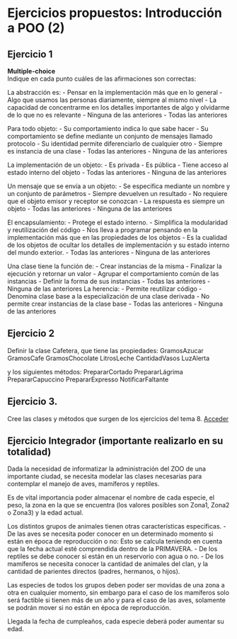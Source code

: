 # Ejercicios propuestos: Introducción a POO (2)

## Ejercicio 1
<strong>Multiple-choice</strong><br>
Indique en cada punto cuáles de las afirmaciones son correctas:

La abstracción es:
	- Pensar en la implementación más que en lo general
	- Algo que usamos las personas diariamente, siempre al mismo nivel
	- La capacidad de concentrarme en los detalles importantes de algo y olvidarme de lo que no es relevante
	- Ninguna de las anteriores
	- Todas las anteriores

Para todo objeto:
	- Su comportamiento indica lo que sabe hacer
	- Su comportamiento se define mediante un conjunto de mensajes llamado protocolo
	- Su identidad permite diferenciarlo de cualquier otro
	- Siempre es instancia de una clase
	- Todas las anteriores
	- Ninguna de las anteriores

La implementación de un objeto:
	- Es privada
	- Es pública
	- Tiene acceso al estado interno del objeto
	- Todas las anteriores
	- Ninguna de las anteriores

Un mensaje que se envía a un objeto:
	- Se especifica mediante un nombre y un conjunto de parámetros
	- Siempre devuelven un resultado
	- No requiere que el objeto emisor y receptor se conozcan
	- La respuesta es siempre un objeto
	- Todas las anteriores
	- Ninguna de las anteriores
	
El encapsulamiento:
	- Protege el estado interno.
	- Simplifica la modularidad y reutilización del código
	- Nos lleva a programar pensando en la implementación más que en las propiedades de los objetos
	- Es la cualidad de los objetos de ocultar los detalles de implementación y su estado interno del mundo exterior.
	- Todas las anteriores
	- Ninguna de las anteriores
	
Una clase tiene la función de:
	- Crear instancias de la misma
	- Finalizar la ejecución y retornar un valor
	- Agrupar el comportamiento común de las instancias
	- Definir la forma de sus instancias
	- Todas las anteriores
	- Ninguna de las anteriores
La herencia:
	- Permite reutilizar código
	- Denomina clase base a la especialización de una clase derivada
	- No permite crear instancias de la clase base
	- Todas las anteriores
	- Ninguna de las anteriores
	
## Ejercicio 2
Definir la clase Cafetera, que tiene las propiedades:
	GramosAzucar
	GramosCafe
	GramosChocolate
	LitrosLeche
	CantidadVasos
	LuzAlerta

y los siguientes métodos:
	PrepararCortado
	PrepararLágrima
	PrepararCapuccino
	PrepararExpresso
	NotificarFaltante

## Ejercicio 3.
Cree las clases y métodos que surgen de los ejercicios del tema 8. <a target="_blank" href="https://github.com/maxilovera/net-basics/blob/master/8-%20Introducci%C3%B3n%20a%20POO/Ejercicios%20propuestos.md">Acceder</a>
	
## Ejercicio Integrador (importante realizarlo en su totalidad)

Dada la necesidad de informatizar la administración del ZOO de una importante ciudad, se necesita modelar las clases necesarias para contemplar el manejo de aves, mamíferos y reptiles. 

Es de vital importancia poder almacenar el nombre de cada especie, el peso, la zona en la que se encuentra (los valores posibles son Zona1, Zona2 o Zona3) y la edad actual. 

Los distintos grupos de animales tienen otras características específicas.
	- De las aves se necesita poder conocer en un determinado momento si están en época de reproducción o no: Esto se calcula teniendo en cuenta que la fecha actual esté comprendida dentro de la PRIMAVERA.
	- De los reptiles se debe conocer si están en un reservorio con agua o no.
	- De los mamíferos se necesita conocer la cantidad de animales del clan, y la cantidad de parientes directos (padres, hermanos, o hijos).
	
Las especies de todos los grupos deben poder ser movidas de una zona a otra en cualquier momento, sin embargo para el caso de los mamíferos solo será factible si tienen más de un año y para el caso de las aves, solamente se podrán mover si no están en época de reproducción.

Llegada la fecha de cumpleaños, cada especie deberá poder aumentar su edad.